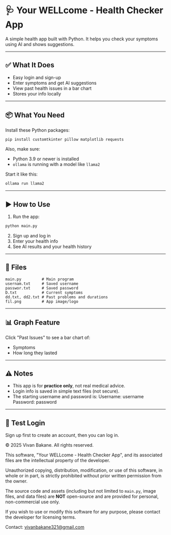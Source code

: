 # 🩺 Your WELLcome - Health Checker App

A simple health app built with Python. It helps you check your symptoms using AI and shows suggestions.

---

## ✅ What It Does

- Easy login and sign-up
- Enter symptoms and get AI suggestions
- View past health issues in a bar chart
- Stores your info locally

---

## 📦 What You Need

Install these Python packages:

```bash
pip install customtkinter pillow matplotlib requests
```

Also, make sure:
- Python 3.9 or newer is installed
- `ollama` is running with a model like `llama2`

Start it like this:

```bash
ollama run llama2
```

---

## ▶️ How to Use

1. Run the app:

```bash
python main.py
```

2. Sign up and log in
3. Enter your health info
4. See AI results and your health history

---

## 📁 Files

```
main.py         # Main program
usernam.txt     # Saved username
passwor.txt     # Saved password
D.txt           # Current symptoms
dd.txt, dd2.txt # Past problems and durations
fil.png         # App image/logo
```

---

## 📊 Graph Feature

Click "Past Issues" to see a bar chart of:
- Symptoms
- How long they lasted

---

## ⚠️ Notes

- This app is for **practice only**, not real medical advice.
- Login info is saved in simple text files (not secure).
- The starting username and password is:
    Username: username
    Password: password

---

## 🧪 Test Login

Sign up first to create an account, then you can log in.

© 2025 Vivan Bakane. All rights reserved.

This software, "Your WELLcome - Health Checker App", and its associated files are the intellectual property of the developer.

Unauthorized copying, distribution, modification, or use of this software, in whole or in part, is strictly prohibited without prior written permission from the owner.

The source code and assets (including but not limited to `main.py`, image files, and data files) are **NOT** open-source and are provided for personal, non-commercial use only.

If you wish to use or modify this software for any purpose, please contact the developer for licensing terms.

Contact: vivanbakane321@gmail.com
